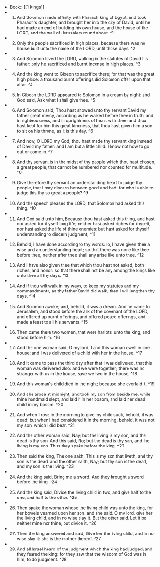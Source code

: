 - Book:: [[1 Kings]]
- 1. And Solomon made affinity with Pharaoh king of Egypt, and took Pharaoh's daughter, and brought her into the city of David, until he had made an end of building his own house, and the house of the LORD, and the wall of Jerusalem round about. ^1
- 2. Only the people sacrificed in high places, because there was no house built unto the name of the LORD, until those days. ^2
- 3. And Solomon loved the LORD, walking in the statutes of David his father: only he sacrificed and burnt incense in high places. ^3
- 4. And the king went to Gibeon to sacrifice there; for that was the great high place: a thousand burnt offerings did Solomon offer upon that altar. ^4
- 5. In Gibeon the LORD appeared to Solomon in a dream by night: and God said, Ask what I shall give thee. ^5
- 6. And Solomon said, Thou hast showed unto thy servant David my father great mercy, according as he walked before thee in truth, and in righteousness, and in uprightness of heart with thee; and thou hast kept for him this great kindness, that thou hast given him a son to sit on his throne, as it is this day. ^6
- 7. And now, O LORD my God, thou hast made thy servant king instead of David my father: and I am but a little child: I know not how to go out or come in. ^7
- 8. And thy servant is in the midst of thy people which thou hast chosen, a great people, that cannot be numbered nor counted for multitude. ^8
- 9. Give therefore thy servant an understanding heart to judge thy people, that I may discern between good and bad: for who is able to judge this thy so great a people? ^9
- 10. And the speech pleased the LORD, that Solomon had asked this thing. ^10
- 11. And God said unto him, Because thou hast asked this thing, and hast not asked for thyself long life; neither hast asked riches for thyself, nor hast asked the life of thine enemies; but hast asked for thyself understanding to discern judgment; ^11
- 12. Behold, I have done according to thy words: lo, I have given thee a wise and an understanding heart; so that there was none like thee before thee, neither after thee shall any arise like unto thee. ^12
- 13. And I have also given thee that which thou hast not asked, both riches, and honor: so that there shall not be any among the kings like unto thee all thy days. ^13
- 14. And if thou wilt walk in my ways, to keep my statutes and my commandments, as thy father David did walk, then I will lengthen thy days. ^14
- 15. And Solomon awoke; and, behold, it was a dream. And he came to Jerusalem, and stood before the ark of the covenant of the LORD, and offered up burnt offerings, and offered peace offerings, and made a feast to all his servants. ^15
- 16. Then came there two women, that were harlots, unto the king, and stood before him. ^16
- 17. And the one woman said, O my lord, I and this woman dwell in one house; and I was delivered of a child with her in the house. ^17
- 18. And it came to pass the third day after that I was delivered, that this woman was delivered also: and we were together; there was no stranger with us in the house, save we two in the house. ^18
- 19. And this woman's child died in the night; because she overlaid it. ^19
- 20. And she arose at midnight, and took my son from beside me, while thine handmaid slept, and laid it in her bosom, and laid her dead child in my bosom. ^20
- 21. And when I rose in the morning to give my child suck, behold, it was dead: but when I had considered it in the morning, behold, it was not my son, which I did bear. ^21
- 22. And the other woman said, Nay; but the living is my son, and the dead is thy son. And this said, No; but the dead is thy son, and the living is my son. Thus they spake before the king. ^22
- 23. Then said the king, The one saith, This is my son that liveth, and thy son is the dead: and the other saith, Nay; but thy son is the dead, and my son is the living. ^23
- 24. And the king said, Bring me a sword. And they brought a sword before the king. ^24
- 25. And the king said, Divide the living child in two, and give half to the one, and half to the other. ^25
- 26. Then spake the woman whose the living child was unto the king, for her bowels yearned upon her son, and she said, O my lord, give her the living child, and in no wise slay it. But the other said, Let it be neither mine nor thine, but divide it. ^26
- 27. Then the king answered and said, Give her the living child, and in no wise slay it: she is the mother thereof. ^27
- 28. And all Israel heard of the judgment which the king had judged; and they feared the king: for they saw that the wisdom of God was in him, to do judgment. ^28
